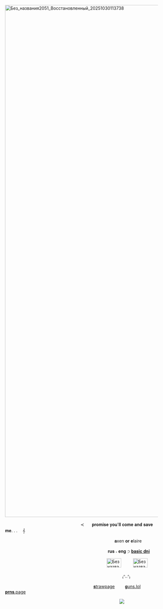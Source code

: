 <img width="2854" height="1687" alt="Без_названия2051_Восстановленный_20251030113738" src="https://github.com/user-attachments/assets/57947c77-28bc-4eb5-ae85-968afb208356" />

ㅤㅤㅤ ㅤㅤㅤㅤㅤㅤㅤㅤㅤㅤㅤㅤㅤㅤㅤㅤ≺ㅤㅤ𝐩𝐫𝐨𝐦𝐢𝐬𝐞 𝐲𝐨𝐮'𝐥𝐥 𝐜𝐨𝐦𝐞 𝐚𝐧𝐝 𝐬𝐚𝐯𝐞 𝐦𝐞. . .ㅤ 𝄞

ㅤㅤㅤㅤㅤㅤㅤㅤㅤㅤㅤㅤㅤㅤㅤㅤㅤㅤㅤㅤㅤㅤㅤㅤㅤㅤㅤㅤ𝐚xen 𝐨𝐫 𝐞laire

ㅤㅤㅤㅤㅤㅤㅤㅤㅤㅤㅤㅤㅤㅤㅤㅤㅤㅤㅤㅤㅤㅤㅤㅤㅤㅤ 𝐫𝐮𝐬 ˖ 𝐞𝐧𝐠 ੭ [𝐛𝐚𝐬𝐢𝐜 𝐝𝐧𝐢](https://dni-criteria.carrd.co/)

ㅤㅤㅤㅤㅤㅤㅤㅤㅤㅤㅤㅤㅤㅤㅤㅤㅤㅤㅤㅤㅤㅤㅤㅤㅤㅤ<img width="48" height="30" alt="Без названия2133_20251030104816" src="https://github.com/user-attachments/assets/f9f46308-a32b-44b3-8340-844cc4862e18" />ㅤㅤㅤ<img width="48" height="30" alt="Без названия2133_20251030104857" src="https://github.com/user-attachments/assets/4c7e22da-6746-4d7d-a045-c98af55baba7" />


ㅤㅤㅤㅤㅤㅤㅤㅤㅤㅤㅤㅤㅤㅤㅤㅤㅤㅤㅤㅤㅤㅤㅤㅤㅤㅤㅤㅤㅤㅤ₍ᐢ‥ᐢ₎

ㅤㅤㅤㅤㅤㅤㅤㅤㅤㅤㅤㅤㅤㅤ  ㅤㅤㅤㅤㅤㅤ  ㅤㅤ[𝐬trawpage](https://streetofdreams.straw.page/)ㅤ   ㅤ  [𝐠uns.lol](https://guns.lol/streetofdreams)ㅤ   ㅤ  [𝐩𝐫𝐧𝐬.page](https://en.pronouns.page/@infinitymusic)

ㅤㅤㅤㅤㅤㅤㅤㅤㅤㅤㅤㅤㅤㅤㅤㅤㅤㅤㅤㅤㅤㅤㅤㅤㅤㅤㅤㅤㅤ ![](https://komarev.com/ghpvc/?username=infinitymusic&style=for-the-badge&color=8d2b58&label=౨ৎ)



